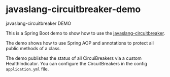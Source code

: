 # javaslang-circuitbreaker-demo
javaslang-circuitbreaker DEMO

This is a Spring Boot demo to show how to use the [javaslang-circuitbreaker](https://github.com/RobWin/javaslang-circuitbreaker).

The demo shows how to use Spring AOP and annotations to protect all public methods of a class.

The demo publishes the status of all CircuiBreakers via a custom HealthIndicator.
You can configure the CircuitBreakers in the config `application.yml` file.
